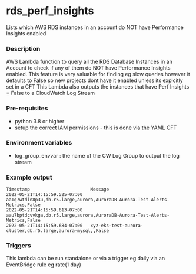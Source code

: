# rds_perf_insights
Lists which AWS RDS instances in an account do NOT have Performance Insights enabled

### Description
AWS Lambda function to query all the RDS Database Instances in an Account to check if any of them 
do NOT have Performance Insights enabled. This feature is very valuable for finding eg slow queries
however it defaults to False so new projects dont have it enabled unless its explcitly set in a CFT
This Lambda also outputs the instances that have Perf Insights = False to a CloudWatch Log Stream

### Pre-requisites
* python 3.8 or higher
* setup the correct IAM permissions - this is done via the YAML CFT

### Environment variables
* log_group_envvar : the name of the CW Log Group to output the log stream

### Example output
```
Timestamp	                    Message	
2022-05-21T14:15:59.525-07:00	aa1q7wtdln8p3u,db.r5.large,aurora,AuroraDB-Aurora-Test-Alerts-Metrics,False
2022-05-21T14:15:59.613-07:00	aau7bptdcvvkga,db.r5.large,aurora,AuroraDB-Aurora-Test-Alerts-Metrics,False
2022-05-21T14:15:59.684-07:00	xyz-eks-test-aurora-cluster,db.r5.large,aurora-mysql,,False

```

### Triggers
This lambda can be run standalone or via a trigger eg daily via an EventBridge rule eg rate(1 day)

